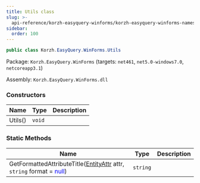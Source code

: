 ```yaml
---
title: Utils class
slug: >-
  api-reference/korzh-easyquery-winforms/korzh-easyquery-winforms-namespace/utils-class
sidebar:
  order: 100
---
```


```csharp
public class Korzh.EasyQuery.WinForms.Utils

```
Package: `Korzh.EasyQuery.WinForms` (targets: `net461`, `net5.0-windows7.0`, `netcoreapp3.1`)

Assembly: `Korzh.EasyQuery.WinForms.dll`

### Constructors

| Name | Type | Description | 
| --- | --- | --- | 
| Utils() | `void` |  | 


### Static Methods

| Name | Type | Description | 
| --- | --- | --- | 
| GetFormattedAttributeTitle([EntityAttr](///easyquery/docs/api-reference/korzh-easyquery/korzh-easyquery-namespace/entityattr-class) attr, `string` format = <span style='color: blue'>null</span>) | `string` |  |
